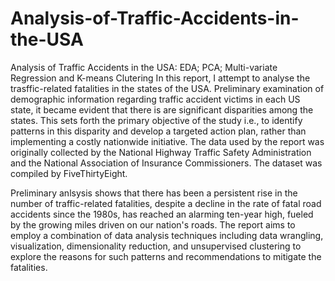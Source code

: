 # Analysis-of-Traffic-Accidents-in-the-USA
Analysis of Traffic Accidents in the USA: EDA; PCA; Multi-variate Regression and K-means Clutering
In this report, I attempt to analyse the trasffic-related fatalities in the states of the USA. Preliminary examination of demographic information regarding traffic accident victims in each US state, it became evident that there is are significant disparities among the states. This sets forth the primary objective of the study i.e., to identify patterns in this disparity and develop a targeted action plan, rather than implementing a costly nationwide initiative. The data used by the report was originally collected by the National Highway Traffic Safety Administration and the National Association of Insurance Commissioners. The dataset was compiled by FiveThirtyEight.

Preliminary anlsysis shows that there has been a persistent rise in the number of traffic-related fatalities, despite a decline in the rate of fatal road accidents since the 1980s, has reached an alarming ten-year high, fueled by the growing miles driven on our nation's roads. The report aims to employ a combination of data analysis techniques including data wrangling, visualization, dimensionality reduction, and unsupervised clustering to explore the reasons for such patterns and recommendations to mitigate the fatalities.
